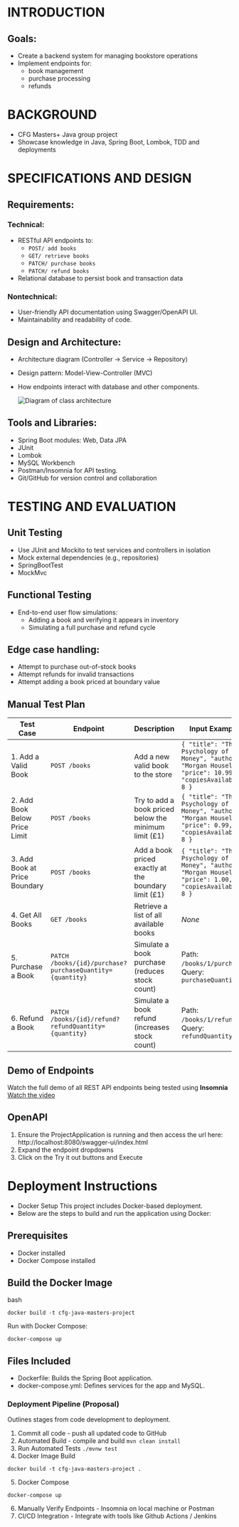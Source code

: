 # INTRODUCTION

## Goals:

- Create a backend system for managing bookstore operations
- Implement endpoints for:
    - book management
    - purchase processing
    - refunds

# BACKGROUND

- CFG Masters+ Java group project
- Showcase knowledge in Java, Spring Boot, Lombok, TDD and deployments

# SPECIFICATIONS AND DESIGN

## Requirements:

### Technical:

- RESTful API endpoints to:
    - `POST/ add books`
    - `GET/ retrieve books`
    - `PATCH/ purchase books`
    - `PATCH/ refund books`
- Relational database to persist book and transaction data

### Nontechnical:

- User-friendly API documentation using Swagger/OpenAPI UI.
- Maintainability and readability of code.

## Design and Architecture:

- Architecture diagram (Controller → Service → Repository)
- Design pattern: Model-View-Controller (MVC)
- How endpoints interact with database and other components.

  ![Diagram of class architecture](class-diagram.jpg)

## Tools and Libraries:

- Spring Boot modules: Web, Data JPA
- JUnit
- Lombok
- MySQL Workbench
- Postman/Insomnia for API testing.
- Git/GitHub for version control and collaboration

# TESTING AND EVALUATION

## Unit Testing

- Use JUnit and Mockito to test services and controllers in isolation
- Mock external dependencies (e.g., repositories)
- SpringBootTest
- MockMvc

## Functional Testing

- End-to-end user flow simulations:
    - Adding a book and verifying it appears in inventory
    - Simulating a full purchase and refund cycle

## Edge case handling:

- Attempt to purchase out-of-stock books
- Attempt refunds for invalid transactions
- Attempt adding a book priced at boundary value

## Manual Test Plan

| Test Case                         | Endpoint                                                        | Description                                                  | Input Example                                                                                                                                      | Expected Outcome                                           |
|----------------------------------|------------------------------------------------------------------|--------------------------------------------------------------|----------------------------------------------------------------------------------------------------------------------------------------------------|------------------------------------------------------------|
| 1. Add a Valid Book              | `POST /books`                                                   | Add a new valid book to the store                            | `{ "title": "The Psychology of Money", "author": "Morgan Housel", "price": 10.99, "copiesAvailable": 8 }`                                          | 200 OK - Book is added                                    |
| 2. Add Book Below Price Limit    | `POST /books`                                                   | Try to add a book priced below the minimum limit (£1)        | `{ "title": "The Psychology of Money", "author": "Morgan Housel", "price": 0.99, "copiesAvailable": 8 }`                                           | 400 Bad Request                                           |
| 3. Add Book at Price Boundary    | `POST /books`                                                   | Add a book priced exactly at the boundary limit (£1)         | `{ "title": "The Psychology of Money", "author": "Morgan Housel", "price": 1.00, "copiesAvailable": 8 }`                                           | 200 OK - Book is added                                    |
| 4. Get All Books                 | `GET /books`                                                    | Retrieve a list of all available books                       | _None_                                                                                                                                             | 200 OK - JSON array of books                              |
| 5. Purchase a Book               | `PATCH /books/{id}/purchase?purchaseQuantity={quantity}`       | Simulate a book purchase (reduces stock count)               | Path: `/books/1/purchase`, Query: `purchaseQuantity=2`                                                                                             | 200 OK - Book copies reduced                              |
| 6. Refund a Book                 | `PATCH /books/{id}/refund?refundQuantity={quantity}`           | Simulate a book refund (increases stock count)               | Path: `/books/1/refund`, Query: `refundQuantity=1`                                                                                                 | 200 OK - Book copies increased           

## Demo of Endpoints
Watch the full demo of all REST API endpoints being tested using **Insomnia**
[Watch the video](https://drive.google.com/file/d/12qgTvOlKhkCCLqCIJDwvyWWrrhznU09Q/view?usp=drive_link)

## OpenAPI
1. Ensure the ProjectApplication is running and then access the url here: http://localhost:8080/swagger-ui/index.html
2. Expand the endpoint dropdowns
3. Click on the Try it out buttons and Execute

# Deployment Instructions
- Docker Setup This project includes Docker-based deployment. 
- Below are the steps to build and run the application using Docker:

## Prerequisites
- Docker installed
- Docker Compose installed

## Build the Docker Image
bash
```
docker build -t cfg-java-masters-project
```

Run with Docker Compose:
```
docker-compose up
```

## Files Included
- Dockerfile: Builds the Spring Boot application. 
- docker-compose.yml: Defines services for the app and MySQL. 

### Deployment Pipeline (Proposal)
Outlines stages from code development to deployment.

1. Commit all code - push all updated code to GitHub
2. Automated Build - compile and build
```mvn clean install```
3. Run Automated Tests 
```./mvnw test```
4. Docker Image Build
```
docker build -t cfg-java-masters-project .
```
5. Docker Compose 
```
docker-compose up
```
6. Manually Verify Endpoints - Insomnia on local machine or Postman 
7. CI/CD Integration - Integrate with tools like Github Actions / Jenkins